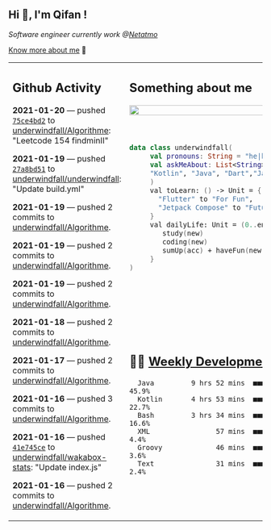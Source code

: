 <h2> Hi 👋, I'm Qifan ! </h2>
<p><em>Software engineer currently work @<a href="https://www.netatmo.com">Netatmo</a>
</em></p><p><a href="https://qifanyang.com/resume" target="_blank"> Know more about me</a> 🔭</p>
<table><tr><td valign="top" rowspan="2">

 ## Github Activity
 <!-- githubActivity starts -->
  **2021-01-20** — pushed [`75ce4bd2`](https://api.github.com/repos/underwindfall/Algorithme/commits/75ce4bd23505bc1c6637c503c3aa5c2154a164fc) to [underwindfall/Algorithme](https://api.github.com/repos/underwindfall/Algorithme): "Leetcode 154 findminII"

  **2021-01-19** — pushed [`27a8bd51`](https://api.github.com/repos/underwindfall/underwindfall/commits/27a8bd5138ffe6475a6c7d638fde1d981367a8fb) to [underwindfall/underwindfall](https://api.github.com/repos/underwindfall/underwindfall): "Update build.yml"

  **2021-01-19** — pushed 2 commits to [underwindfall/Algorithme](https://api.github.com/repos/underwindfall/Algorithme).

  **2021-01-19** — pushed 2 commits to [underwindfall/Algorithme](https://api.github.com/repos/underwindfall/Algorithme).

  **2021-01-19** — pushed 2 commits to [underwindfall/Algorithme](https://api.github.com/repos/underwindfall/Algorithme).

  **2021-01-18** — pushed 2 commits to [underwindfall/Algorithme](https://api.github.com/repos/underwindfall/Algorithme).

  **2021-01-17** — pushed 2 commits to [underwindfall/Algorithme](https://api.github.com/repos/underwindfall/Algorithme).

  **2021-01-16** — pushed 3 commits to [underwindfall/Algorithme](https://api.github.com/repos/underwindfall/Algorithme).

  **2021-01-16** — pushed [`41e745ce`](https://api.github.com/repos/underwindfall/wakabox-stats/commits/41e745cebf787031135e24b52a7054a19de08649) to [underwindfall/wakabox-stats](https://api.github.com/repos/underwindfall/wakabox-stats): "Update index.js"

  **2021-01-16** — pushed 2 commits to [underwindfall/Algorithme](https://api.github.com/repos/underwindfall/Algorithme).
 <!-- githubActivity ends -->
 </td><td valign="top">

 ## Something about me
 <!-- profile starts -->
 <a href="https://github.com/underwindfall" width="100%">
  <img src="https://github-readme-stats.vercel.app/api?username=underwindfall&show_icons=true&count_private=true&theme=graywhite" width="100%"/>
 </a>
 <br/>
 <br/>
 <br/>
 
 ```kotlin
 data class underwindfall(
      val pronouns: String = "he|him",
      val askMeAbout: List<String> = listOf(
      "Kotlin", "Java", "Dart","Javascript", "Typescript"
      )
      val toLearn: () -> Unit = {
        "Flutter" to "For Fun",
        "Jetpack Compose" to "Future"
      }
      val dailyLife: Unit = (0..end).reduce { acc, new ->	
         study(new)	
         coding(new)	
         sumUp(acc) + haveFun(new)	
      }
 )
 ```
 <!-- profile ends -->
 </td></tr><tr><td valign="top">

 ## 🏊‍♂️ <a href="https://gist.github.com/underwindfall/377ee88ba1fabd1e93516e48ca9c61eb" target="_blank">Weekly Development Breakdown</a>
  <!-- codeTime starts -->
  ```text
    Java         9 hrs 52 mins  ■■■■■■■■■■■■■■▥□□□□□□□□□  45.9%
    Kotlin       4 hrs 53 mins  ■■■■■■■■■□□□□□□□□□□□□□□□  22.7%
    Bash         3 hrs 34 mins  ■■■■■■■▥□□□□□□□□□□□□□□□□  16.6%
    XML                57 mins  ■■■■▥□□□□□□□□□□□□□□□□□□□   4.4%
    Groovy             46 mins  ■■■■◱□□□□□□□□□□□□□□□□□□□   3.6%
    Text               31 mins  ■■■■□□□□□□□□□□□□□□□□□□□□   2.4%
  ```
  <!-- codeTime starts -->
  </td></tr></table>